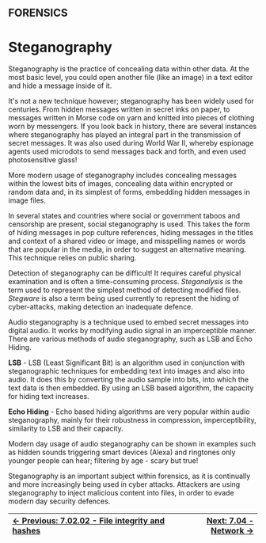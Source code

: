 ## FORENSICS

# Steganography

Steganography
 is the practice of concealing data within other data. At the most basic
 level, you could open another file (like an image) in a text editor and
 hide a message inside of it.

It's not a new technique however; steganography has been widely used
for centuries. From hidden messages written in secret inks on paper, to
messages written in Morse code on yarn and knitted into pieces of
clothing worn by messengers. If you look back in history, there are
several instances where steganography has played an integral part in the
 transmission of secret messages. It was also used during World War II,
whereby espionage agents used microdots to send messages back and forth,
 and even used photosensitive glass!

More modern usage of steganography includes concealing messages
within the lowest bits of images, concealing data within encrypted or
random data and, in its simplest of forms, embedding hidden messages in
image files.

In several states and countries where social or government taboos and
 censorship are present, social steganography is used. This takes the
form of hiding messages in pop culture references, hiding messages in
the titles and context of a shared video or image, and misspelling names
 or words that are popular in the media, in order to suggest an
alternative meaning. This technique relies on public sharing.

Detection of steganography can be difficult! It requires careful physical examination and is often a time-consuming process. *Steganalysis* is the term used to represent the simplest method of detecting modified files. *Stegware* is also a term being used currently to represent the hiding of cyber-attacks, making detection an inadequate defence.

Audio steganography is a technique used to embed secret messages into
 digital audio. It works by modifying audio signal in an imperceptible
manner. There are various methods of audio steganography, such as LSB
and Echo Hiding.

**LSB** - LSB (Least Significant Bit) is an algorithm
used in conjunction with steganographic techniques for embedding text
into images and also into audio. It does this by converting the audio
sample into bits, into which the text data is then embedded. By using an
 LSB based algorithm, the capacity for hiding text increases.

**Echo Hiding** - Echo based hiding algorithms are very
popular within audio steganography, mainly for their robustness in
compression, imperceptibility, similarity to LSB and their capacity.

Modern day usage of audio steganography can be shown in examples such
 as hidden sounds triggering smart devices (Alexa) and ringtones only
younger people can hear; filtering by age - scary but true!

Steganography is an important subject within forensics, as it is
continually and more increasingly being used in cyber attacks. Attackers
 are using steganography to inject malicious content into files, in
order to evade modern day security defences.

<div align="center">

[← Previous: 7.02.02 - File integrity and hashes](FileIntegrityAndHashes7.2.2.md) | [Next: 7.04 - Network →](Network7.4.md)
:-|-:
